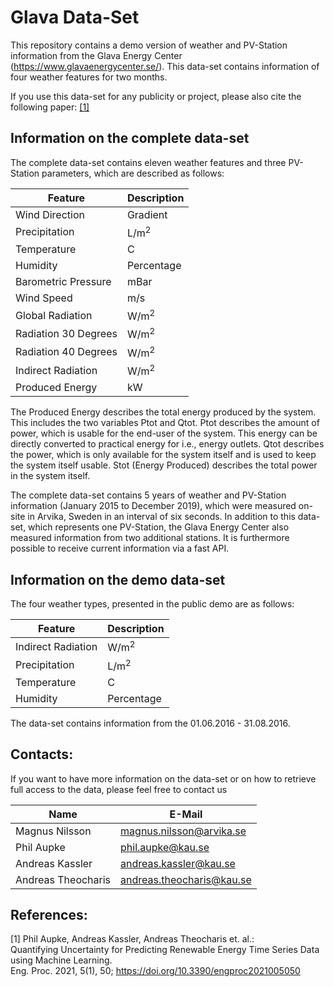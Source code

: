 # Glava Data-Set

This repository contains a demo version of weather and PV-Station information from the Glava Energy Center (https://www.glavaenergycenter.se/). This data-set contains information of four weather features for two months. 

If you use this data-set for any publicity or project, please also cite the following paper: [[1]](#1)

## Information on the complete data-set

The complete data-set contains eleven weather features and three PV-Station parameters, which are described as follows:
  
| Feature | Description |
| --- | --- |
| Wind Direction | Gradient |
| Precipitation | L/m<sup>2</sup>|
| Temperature | C |
| Humidity | Percentage |
| Barometric Pressure | mBar |
| Wind Speed | m/s |
| Global Radiation | W/m<sup>2</sup> |
| Radiation 30 Degrees | W/m<sup>2</sup> |
| Radiation 40 Degrees | W/m<sup>2</sup> |
| Indirect Radiation | W/m<sup>2</sup> |
| Produced Energy| kW |
  
The Produced Energy describes the total energy produced by the system. This includes the two variables Ptot and Qtot. Ptot describes the amount of power, which is usable for the end-user of the system. This energy can be directly converted to practical energy for i.e., energy outlets. Qtot describes the power, which is only available for the system itself and is used to keep the system itself usable. Stot (Energy Produced) describes the total power in the system itself.

The complete data-set contains 5 years of weather and PV-Station information (January 2015 to December 2019), which were measured on-site in Arvika, Sweden in an interval of six seconds. In addition to this data-set, which represents one PV-Station, the Glava Energy Center also measured information from two additional stations. It is furthermore possible to receive current information via a fast API. 



## Information on the demo data-set

The four weather types, presented in the public demo are as follows: 

| Feature | Description |
| --- | --- |
| Indirect Radiation | W/m<sup>2</sup> |
| Precipitation | L/m<sup>2</sup>|
| Temperature | C |
| Humidity | Percentage |

The data-set contains information from the 01.06.2016 - 31.08.2016.



## Contacts:

If you want to have more information on the data-set or on how to retrieve full access to the data, please feel free to contact us

| Name | E-Mail |
| --- | --- |
| Magnus Nilsson | magnus.nilsson@arvika.se |
| Phil Aupke | phil.aupke@kau.se |
| Andreas Kassler | andreas.kassler@kau.se |
| Andreas Theocharis | andreas.theocharis@kau.se |


## References: 

<a id="1">[1]</a> 
Phil Aupke, Andreas Kassler, Andreas Theocharis et. al.:  
Quantifying Uncertainty for Predicting Renewable Energy Time Series Data using Machine Learning.<br />
Eng. Proc. 2021, 5(1), 50; https://doi.org/10.3390/engproc2021005050




